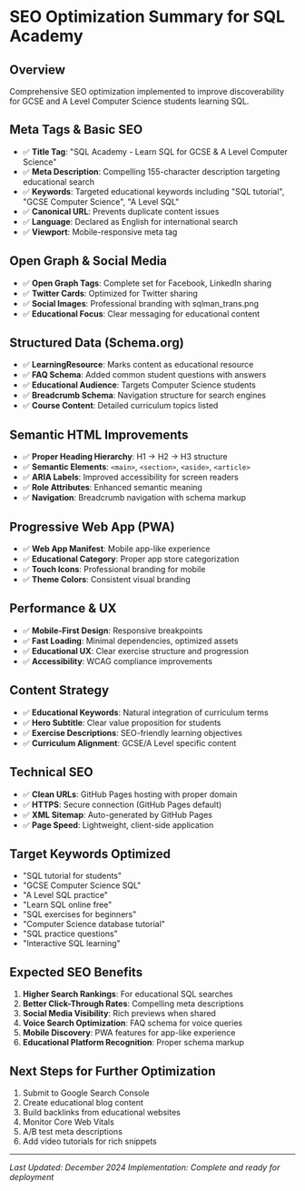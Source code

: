 # SEO Optimization Summary for SQL Academy

## Overview
Comprehensive SEO optimization implemented to improve discoverability for GCSE and A Level Computer Science students learning SQL.

## Meta Tags & Basic SEO
- ✅ **Title Tag**: "SQL Academy - Learn SQL for GCSE & A Level Computer Science"
- ✅ **Meta Description**: Compelling 155-character description targeting educational search
- ✅ **Keywords**: Targeted educational keywords including "SQL tutorial", "GCSE Computer Science", "A Level SQL"
- ✅ **Canonical URL**: Prevents duplicate content issues
- ✅ **Language**: Declared as English for international search
- ✅ **Viewport**: Mobile-responsive meta tag

## Open Graph & Social Media
- ✅ **Open Graph Tags**: Complete set for Facebook, LinkedIn sharing
- ✅ **Twitter Cards**: Optimized for Twitter sharing
- ✅ **Social Images**: Professional branding with sqlman_trans.png
- ✅ **Educational Focus**: Clear messaging for educational content

## Structured Data (Schema.org)
- ✅ **LearningResource**: Marks content as educational resource
- ✅ **FAQ Schema**: Added common student questions with answers
- ✅ **Educational Audience**: Targets Computer Science students
- ✅ **Breadcrumb Schema**: Navigation structure for search engines
- ✅ **Course Content**: Detailed curriculum topics listed

## Semantic HTML Improvements
- ✅ **Proper Heading Hierarchy**: H1 → H2 → H3 structure
- ✅ **Semantic Elements**: `<main>`, `<section>`, `<aside>`, `<article>`
- ✅ **ARIA Labels**: Improved accessibility for screen readers
- ✅ **Role Attributes**: Enhanced semantic meaning
- ✅ **Navigation**: Breadcrumb navigation with schema markup

## Progressive Web App (PWA)
- ✅ **Web App Manifest**: Mobile app-like experience
- ✅ **Educational Category**: Proper app store categorization
- ✅ **Touch Icons**: Professional branding for mobile
- ✅ **Theme Colors**: Consistent visual branding

## Performance & UX
- ✅ **Mobile-First Design**: Responsive breakpoints
- ✅ **Fast Loading**: Minimal dependencies, optimized assets
- ✅ **Educational UX**: Clear exercise structure and progression
- ✅ **Accessibility**: WCAG compliance improvements

## Content Strategy
- ✅ **Educational Keywords**: Natural integration of curriculum terms
- ✅ **Hero Subtitle**: Clear value proposition for students
- ✅ **Exercise Descriptions**: SEO-friendly learning objectives
- ✅ **Curriculum Alignment**: GCSE/A Level specific content

## Technical SEO
- ✅ **Clean URLs**: GitHub Pages hosting with proper domain
- ✅ **HTTPS**: Secure connection (GitHub Pages default)
- ✅ **XML Sitemap**: Auto-generated by GitHub Pages
- ✅ **Page Speed**: Lightweight, client-side application

## Target Keywords Optimized
- "SQL tutorial for students"
- "GCSE Computer Science SQL"
- "A Level SQL practice"
- "Learn SQL online free"
- "SQL exercises for beginners"
- "Computer Science database tutorial"
- "SQL practice questions"
- "Interactive SQL learning"

## Expected SEO Benefits
1. **Higher Search Rankings**: For educational SQL searches
2. **Better Click-Through Rates**: Compelling meta descriptions
3. **Social Media Visibility**: Rich previews when shared
4. **Voice Search Optimization**: FAQ schema for voice queries
5. **Mobile Discovery**: PWA features for app-like experience
6. **Educational Platform Recognition**: Proper schema markup

## Next Steps for Further Optimization
1. Submit to Google Search Console
2. Create educational blog content
3. Build backlinks from educational websites
4. Monitor Core Web Vitals
5. A/B test meta descriptions
6. Add video tutorials for rich snippets

---
*Last Updated: December 2024*
*Implementation: Complete and ready for deployment*